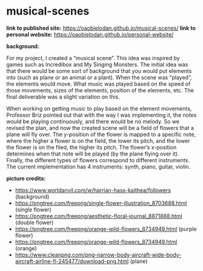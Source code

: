 # musical-scenes

**link to published site:** https://oaobielodan.github.io/musical-scenes/
**link to personal website:** https://oaobielodan.github.io/personal-website/

**background:**

For my project, I created a “musical scene”. This idea was inspired by games such as Incredibox and My Singing Monsters. The initial idea was that there would be some sort of background that you would put elements into (such as plane or an animal or a plant). When the scene was “played”, the elements would move. What music was played based on the speed of those movements, sizes of the elements, position of the elements, etc. The final deliverable was a slight variation on this. 

When working on getting music to play based on the element movements, Professor Briz pointed out that with the way I was implementing it, the notes would be playing continuously, and there would be no melody. So we revised the plan, and now the created scene will be a field of flowers that a plane will fly over. The y-position of the flower is mapped to a specific note, where the higher a flower is on the field, the lower its pitch, and the lower the flower is on the filed, the higher its pitch. The flower’s x-position determines when that note will be played (by the plane flying over it). Finally, the different types of flowers correspond to different instruments. The current implementation has 4 instruments: synth, piano, guitar, violin. 

**picture credits:**
- https://www.worldanvil.com/w/harrian-hass-kaithea/followers (background)
- https://pngtree.com/freepng/single-flower-illustration_8703688.html (single flower)
- https://pngtree.com/freepng/aesthetic-floral-journal_8871868.html (double flower)
- https://pngtree.com/freepng/orange-wild-flowers_8734949.html (purple flower)
- https://pngtree.com/freepng/orange-wild-flowers_8734949.html (orange)
- https://www.cleanpng.com/png-narrow-body-aircraft-wide-body-aircraft-airline-fl-245477/download-png.html (plane)
